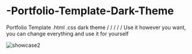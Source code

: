# -Portfolio-Template-Dark-Theme
Portfolio Template .html .css dark theme / / / / / Use it however you want, you can change everything and use it for yourself

![showcase2](https://user-images.githubusercontent.com/124364575/227717205-c5461028-b6ae-4dd5-ae94-04d557419df6.JPG)
